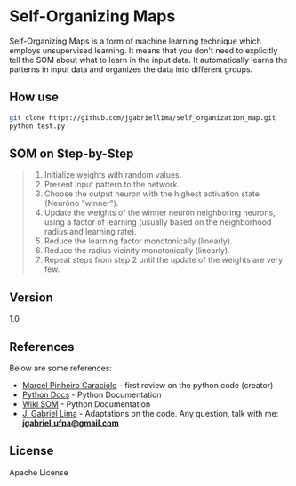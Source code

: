 Self-Organizing Maps
=========

Self-Organizing Maps is a form of machine learning technique which employs unsupervised learning. It means that you don't need to explicitly tell the SOM about what to learn in the input data. It automatically learns the patterns in input data and organizes the data into different groups.

How use
--------------

```sh
git clone https://github.com/jgabriellima/self_organization_map.git
python test.py
```


SOM on Step-by-Step
---------------

>1. Initialize weights with random values. 
>2. Present input pattern to the network. 
>3. Choose the output neuron with the highest activation state (Neurôno "winner"). 
>4. Update the weights of the winner neuron neighboring neurons, using a factor of learning (usually based on the neighborhood radius and learning rate). 
>5. Reduce the learning factor monotonically (linearly). 
>6. Reduce the radius vicinity monotonically (linearly). 
>7. Repeat steps from step 2 until the update of the weights are very few.

Version
----

1.0

References
-----------

Below are some references:

* [Marcel Pinheiro Caraciolo] - first review on the python code (creator)
* [Python Docs] - Python Documentation
* [Wiki SOM] - Python Documentation
* [J. Gabriel Lima] - Adaptations on the code.  Any question, talk with me: **jgabriel.ufpa@gmail.com**

License
----

Apache License



[Marcel Pinheiro Caraciolo]:http://daringfireball.net/
[Python Docs]:https://docs.python.org
[Wiki SOM]:http://en.wikipedia.org/wiki/Self-organizing_map
[J. Gabriel Lima]:http://jgabriellima.com


    